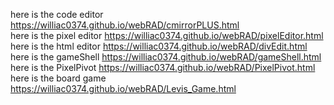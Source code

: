 here is the code editor
https://williac0374.github.io/webRAD/cmirrorPLUS.html 
<br>
here is the pixel editor
https://williac0374.github.io/webRAD/pixelEditor.html
<br>
here is the html editor
https://williac0374.github.io/webRAD/divEdit.html
<br>
here is the gameShell
https://williac0374.github.io/webRAD/gameShell.html
<br>
here is the PixelPivot
https://williac0374.github.io/webRAD/PixelPivot.html
<br>
here is the board game
https://williac0374.github.io/webRAD/Levis_Game.html
